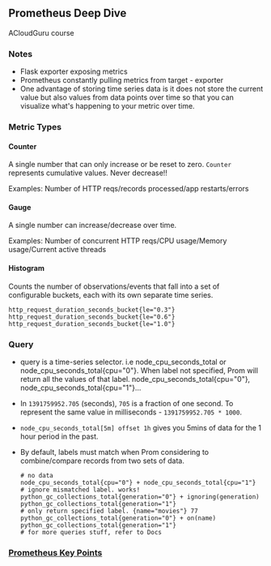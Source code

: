 ## Prometheus Deep Dive

ACloudGuru course

### Notes

- Flask exporter exposing metrics
- Prometheus constantly pulling metrics from target - exporter
- One advantage of storing time series data is it does not store the current value but also values from data points over time so that you can visualize what's happening to your metric over time.

### Metric Types

#### Counter

A single number that can only increase or be reset to zero. `Counter` represents cumulative values. Never decrease!!

Examples: Number of HTTP reqs/records processed/app restarts/errors

#### Gauge

A single number can increase/decrease over time.

Examples: Number of concurrent HTTP reqs/CPU usage/Memory usage/Current active threads

#### Histogram

Counts the number of observations/events that fall into a set of configurable buckets, each with its own separate time series.

```
http_request_duration_seconds_bucket{le="0.3"}
http_request_duration_seconds_bucket{le="0.6"}
http_request_duration_seconds_bucket{le="1.0"}
```

### Query

- query is a time-series selector. i.e node_cpu_seconds_total or node_cpu_seconds_total{cpu="0"}. When label not specified, Prom will return all the values of that label. node_cpu_seconds_total{cpu="0"}, node_cpu_seconds_total{cpu="1"}...
- In `1391759952.705` (seconds), `705` is a fraction of one second. To represent the same value in milliseconds - `1391759952.705 * 1000`.
- `node_cpu_seconds_total[5m] offset 1h` gives you 5mins of data for the 1 hour period in the past.
- By default, labels must match when Prom considering to combine/compare records from two sets of data.

  ```
  # no data
  node_cpu_seconds_total{cpu="0"} + node_cpu_seconds_total{cpu="1"}
  # ignore mismatched label. works!
  python_gc_collections_total{generation="0"} + ignoring(generation) python_gc_collections_total{generation="1"}
  # only return specified label. {name="movies"} 77
  python_gc_collections_total{generation="0"} + on(name) python_gc_collections_total{generation="1"}
  # for more queries stuff, refer to Docs
  ```

### [Prometheus Key Points](https://github.com/DavidHe1127/Mr.He_HandBook/tree/master/DevOps/prometheus)

